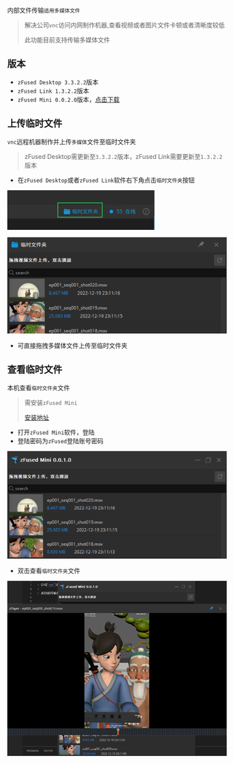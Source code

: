 内部文件传输`适用多媒体文件`

> 解决公司`vnc`访问内网制作机器,查看视频或者图片文件卡顿或者清晰度较低
> 
> 此功能目前支持传输多媒体文件

## 版本
- `zFused Desktop 3.3.2.2`版本
- `zFused Link 1.3.2.2`版本
- `zFused Mini 0.0.2.0`版本，[点击下载](https://pan.baidu.com/s/1tIETI-QcfotwcxAFsqrojg?pwd=i9bp)

## 上传临时文件
`vnc`远程机器制作并上传`多媒体`文件至临时文件夹

> zFused Desktop需更新至`3.3.2.2`版本，zFused Link需要更新至`1.3.2.2`版本

- 在`zFused Desktop`或者`zFused Link`软件右下角点击`临时文件夹`按钮  

![](desktop/../../images/vpn/temp_file/Snipaste_2022-12-19_23-04-17.png ':size=600')  

![](desktop/../../images/vpn/temp_file/Snipaste_2022-12-19_23-12-07.png ':size=600')

- 可直接拖拽多媒体文件上传至临时文件夹

## 查看临时文件
本机查看`临时文件夹`文件

> 需安装`zFused Mini`
> 
> [安装地址](https://pan.baidu.com/s/1tIETI-QcfotwcxAFsqrojg?pwd=i9bp)

- 打开`zFused Mini`软件，登陆
- 登陆密码为`zFused`登陆账号密码

![](desktop/../../images/vpn/temp_file/Snipaste_2022-12-19_23-17-33.png ':size=600')

- 双击查看`临时文件夹`文件

![](desktop/../../images/vpn/temp_file/Snipaste_2022-12-19_23-19-15.png ':size=600')


